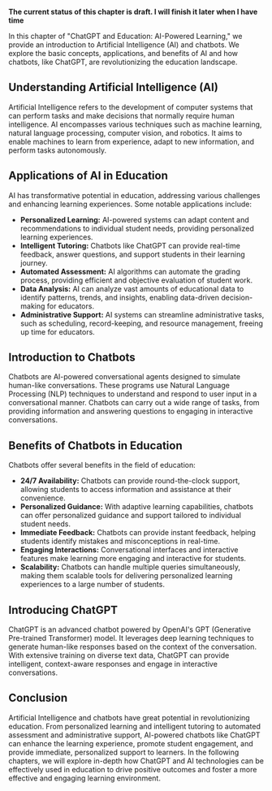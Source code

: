 **The current status of this chapter is draft. I will finish it later when I have time**

In this chapter of "ChatGPT and Education: AI-Powered Learning," we provide an introduction to Artificial Intelligence (AI) and chatbots. We explore the basic concepts, applications, and benefits of AI and how chatbots, like ChatGPT, are revolutionizing the education landscape.

Understanding Artificial Intelligence (AI)
------------------------------------------

Artificial Intelligence refers to the development of computer systems that can perform tasks and make decisions that normally require human intelligence. AI encompasses various techniques such as machine learning, natural language processing, computer vision, and robotics. It aims to enable machines to learn from experience, adapt to new information, and perform tasks autonomously.

Applications of AI in Education
-------------------------------

AI has transformative potential in education, addressing various challenges and enhancing learning experiences. Some notable applications include:

* **Personalized Learning:** AI-powered systems can adapt content and recommendations to individual student needs, providing personalized learning experiences.
* **Intelligent Tutoring:** Chatbots like ChatGPT can provide real-time feedback, answer questions, and support students in their learning journey.
* **Automated Assessment:** AI algorithms can automate the grading process, providing efficient and objective evaluation of student work.
* **Data Analysis:** AI can analyze vast amounts of educational data to identify patterns, trends, and insights, enabling data-driven decision-making for educators.
* **Administrative Support:** AI systems can streamline administrative tasks, such as scheduling, record-keeping, and resource management, freeing up time for educators.

Introduction to Chatbots
------------------------

Chatbots are AI-powered conversational agents designed to simulate human-like conversations. These programs use Natural Language Processing (NLP) techniques to understand and respond to user input in a conversational manner. Chatbots can carry out a wide range of tasks, from providing information and answering questions to engaging in interactive conversations.

Benefits of Chatbots in Education
---------------------------------

Chatbots offer several benefits in the field of education:

* **24/7 Availability:** Chatbots can provide round-the-clock support, allowing students to access information and assistance at their convenience.
* **Personalized Guidance:** With adaptive learning capabilities, chatbots can offer personalized guidance and support tailored to individual student needs.
* **Immediate Feedback:** Chatbots can provide instant feedback, helping students identify mistakes and misconceptions in real-time.
* **Engaging Interactions:** Conversational interfaces and interactive features make learning more engaging and interactive for students.
* **Scalability:** Chatbots can handle multiple queries simultaneously, making them scalable tools for delivering personalized learning experiences to a large number of students.

Introducing ChatGPT
-------------------

ChatGPT is an advanced chatbot powered by OpenAI's GPT (Generative Pre-trained Transformer) model. It leverages deep learning techniques to generate human-like responses based on the context of the conversation. With extensive training on diverse text data, ChatGPT can provide intelligent, context-aware responses and engage in interactive conversations.

Conclusion
----------

Artificial Intelligence and chatbots have great potential in revolutionizing education. From personalized learning and intelligent tutoring to automated assessment and administrative support, AI-powered chatbots like ChatGPT can enhance the learning experience, promote student engagement, and provide immediate, personalized support to learners. In the following chapters, we will explore in-depth how ChatGPT and AI technologies can be effectively used in education to drive positive outcomes and foster a more effective and engaging learning environment.
